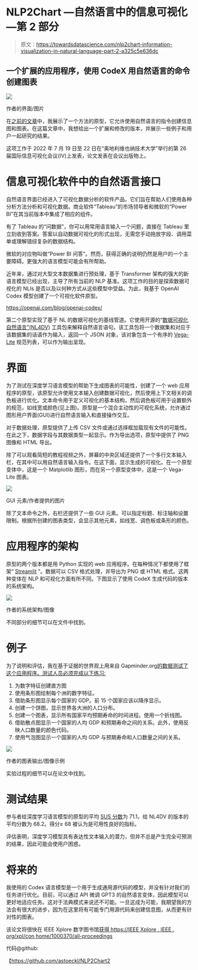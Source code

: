 # NLP2Chart —自然语言中的信息可视化—第 2 部分

> 原文：<https://towardsdatascience.com/nlp2chart-information-visualization-in-natural-language-part-2-a325c5e636dc>

## 一个扩展的应用程序，使用 CodeX 用自然语言的命令创建图表

![](img/605feeae41f8ea97cbef4e4c17976dcc.png)

作者的界面/图片

在[之前的文章](/nlp2chart-9bc732719ba0)中，我展示了一个方法的原型，它允许使用自然语言的指令创建信息图和图表。在这篇文章中，我想给出一个扩展和修改的版本，并展示一些例子和用户一起研究的结果。

这项工作于 2022 年 7 月 19 日至 22 日在“奥地利维也纳技术大学”举行的第 26 届国际信息可视化会议(IV)上发表，论文发表在会议出版物上。

# 信息可视化软件中的自然语言接口

自然语言界面已经进入了可视化数据分析的软件产品。它们旨在帮助人们使用各种分析方法分析和可视化数据。商业软件“Tableau”的市场领导者和微软的“Power BI”在其当前版本中集成了相应的组件。

有了 Tableau 的“问数据”，你可以用常用语言输入一个问题，直接在 Tableau 里立刻收到答案。答案以自动数据可视化的形式出现，无需您手动拖放字段、调用菜单或理解错综复杂的数据结构。

微软的对应物叫做“Power BI 问答”。然而，获得正确的说明仍然是用户的一个主要障碍。更强大的语言模型可能会有所帮助。

近年来，通过对大型文本数据集进行预处理，基于 Transformer 架构的强大的新语言模型已经出现，主导了所有当前的 NLP 基准。这项工作的目的是探索数据可视化的 NLIs 是否以及以何种方式从这些模型中受益。为此，我基于 OpenAI Codex 模型创建了一个可视化软件原型。

<https://openai.com/blog/openai-codex/>  

第二个原型实现了基于 NL 的数据可视化的基线管道。它使用开源的“[数据可视化自然语言”(NL4DV)](https://nl4dv.github.io/nl4dv/) 工具包来解释自然语言语句。该工具包将一个数据集和对应于该数据集的话语作为输入，返回一个 JSON 对象，该对象包含一个有序的 [Vega-Lite](https://vega.github.io/vega-lite/) 规范列表，可以作为输出呈现。

# 界面

为了测试在深度学习语言模型的帮助下生成图表的可能性，创建了一个 web 应用程序的原型，该原型允许使用文本输入创建数据可视化，然后使用上下文相关的调色板进行优化。文本命令用于定义可视化的基本结构，然后调色板可用于设置额外的规范，如线宽或颜色(见上图)。原型是一个混合主动性的可视化系统，允许通过图形用户界面(GUI)进行自然语言输入和直接操作交互。

对于数据处理，原型提供了上传 CSV 文件或通过选择框加载现有文件的可能性。在此之下，数据字段与其数据类型一起显示。作为导出选项，原型中提供了 PNG 图像和 HTML 导出。

除了可以观看简短的教程视频之外，屏幕的中央区域还提供了一个多行文本输入栏，在其中可以用自然语言输入指令。在这下面，显示生成的可视化。在一个原型变体中，这是一个 Matplotlib 图形，而在另一个原型变体中，这是一个 Vega-Lite 图表。

![](img/e706a1a074bbbfdf2144d2b53f8c5686.png)

GUI 元素/作者提供的图片

除了文本命令之外，右栏还提供了一些 GUI 元素。可以指定标题、标注轴和设置限制。根据所创建的图表类型，会显示其他元素，如线宽、调色板或条形的颜色。

# 应用程序的架构

原型的两个版本都是用 Python 实现的 web 应用程序。在每种情况下都使用了框架“ [Streamlit](https://streamlit.io/) ”。数据可以 CSV 格式处理，并导出为 PNG 或 HTML 格式。这两种变体在 NLP 和可视化方面有所不同。下图显示了使用 CodeX 生成代码的版本的系统架构。

![](img/349180b59d2ec5b3f4b4c57f707994e1.png)

作者的系统架构/图像

不同部分的细节可以在文件中找到。

# 例子

为了说明和评估，我在基于证据的世界观上用来自 Gapminder.org[的数据测试了这个应用程序。测试人员必须完成以下练习:](https://www.gapminder.org/data/)

1.  为数字特征创建直方图
2.  使用条形图绘制每个洲的数字特征。
3.  借助条形图显示每个国家的 GDP。前 15 个国家应该以降序显示。
4.  创建一个饼图，显示世界各大洲的人口分布。
5.  创建一个图表，显示所有国家平均预期寿命的时间进程。使用一个折线图。
6.  借助散点图显示一个国家的人均 GDP 和预期寿命之间的关系。此外，使用反映人口数量的颜色代码。
7.  使用气泡图显示一个国家的人均 GDP 与预期寿命和人口数量之间的关系。

![](img/b9697c5c5117a7ff48aee12ad5abd3f5.png)

作者的图表输出/图像示例

实验过程的细节可以在论文中找到。

# 测试结果

参与者给深度学习语言模型的原型的平均 [SUS 分数](https://www.usability.gov/how-to-and-tools/methods/system-usability-scale.html)为 71.1，给 NL4DV 的版本的平均分数为 68.2。得分≥ 68 被认为是可用性良好的指标。

评估表明，深度学习模型具有表达性文本输入的潜力，但并不总是产生完全可预测的结果，因此可能会使用户困惑。

# 将来的

我使用的 Codex 语言模型是一个用于生成通用源代码的模型，并没有针对我们的任务进行优化。目前，可以通过 API 微调 GPT3 的自然语言变体，因此模型可以更好地适应任务。这对于法典模式来说还不可能。一旦这成为可能，我期望我的方法会有很大的进步，因为在这里将有可能专门用源代码来创建信息图，从而更有针对性的图表。

该论文将很快在 IEEE Xplore 数字图书馆[获得 https://IEEE Xplore . IEEE . org/xpl/con home/1000370/all-proceedings](https://ieeexplore.ieee.org/xpl/conhome/1000370/all-proceedings)

代码@github:

【https://github.com/astoeckl/NLP2Chart2 